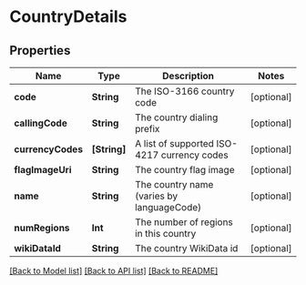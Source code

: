 # CountryDetails

## Properties
Name | Type | Description | Notes
------------ | ------------- | ------------- | -------------
**code** | **String** | The ISO-3166 country code | [optional] 
**callingCode** | **String** | The country dialing prefix | [optional] 
**currencyCodes** | **[String]** | A list of supported ISO-4217 currency codes | [optional] 
**flagImageUri** | **String** | The country flag image | [optional] 
**name** | **String** | The country name (varies by languageCode) | [optional] 
**numRegions** | **Int** | The number of regions in this country | [optional] 
**wikiDataId** | **String** | The country WikiData id | [optional] 

[[Back to Model list]](../README.md#documentation-for-models) [[Back to API list]](../README.md#documentation-for-api-endpoints) [[Back to README]](../README.md)


